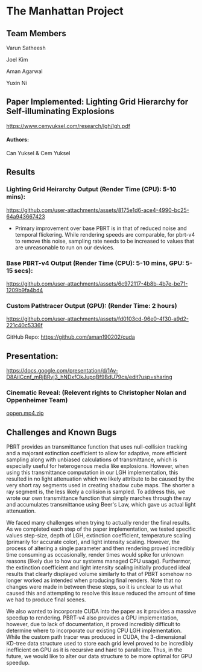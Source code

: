 # The Manhattan Project

## Team Members
Varun Satheesh

Joel Kim

Aman Agarwal

Yuxin Ni

## Paper Implemented: Lighting Grid Hierarchy for Self-illuminating Explosions 
https://www.cemyuksel.com/research/lgh/lgh.pdf

#### Authors: 
Can Yuksel & Cem Yuksel

## Results

### Lighting Grid Heirarchy Output (Render Time (CPU): 5-10 mins): 
https://github.com/user-attachments/assets/8175e1d6-ace4-4990-bc25-64a943667423
- Primary improvement over base PBRT is in that of reduced noise and temporal flickering. While rendering speeds are comparable, for pbrt-v4 to remove this noise, sampling rate needs to be increased to values that are unreasonable to run on our devices.

### Base PBRT-v4 Output (Render Time (CPU): 5-10 mins, GPU: 5-15 secs): 
https://github.com/user-attachments/assets/6c972117-4b8b-4b7e-be71-1209b9fa4bd4

### Custom Pathtracer Output (GPU): (Render Time: 2 hours)
https://github.com/user-attachments/assets/fd0103cd-96e0-4f30-a9d2-221c40c5336f

GitHub Repo: https://github.com/aman190202/cuda

## Presentation: 
https://docs.google.com/presentation/d/1Av-D8AiICcnf_mRjBRvj3_hNDxfOkJupqBf9BdU79cs/edit?usp=sharing

### Cinematic Reveal: (Relevent rights to Christopher Nolan and Oppenheimer Team)
[oppen.mp4.zip](https://github.com/user-attachments/files/20151230/oppen.mp4.zip)

## Challenges and Known Bugs
PBRT provides an transmittance function that uses null-collision tracking and a majorant extinction coefficient to allow for adaptive, more efficient sampling along with unbiased calculations of transmittance, which is especially useful for heterogenous media like explosions. 
However, when using this transmittance computation in our LGH implementation, this resulted in no light attenuation which we likely attribute to be caused by the very short ray segments used in creating shadow cube maps. The shorter a ray segment is, the less likely a collision is sampled. 
To address this, we wrote our own transmittance function that simply marches through the ray and accumulates transmittance using Beer's Law, which gave us actual light attenuation.

We faced many challenges when trying to actually render the final results. As we completed each step of the paper implementation, we tested specific values step-size, depth of LGH, extinction coefficient, temperature scaling (primarily for accurate color), and light intensity scaling. 
However, the process of altering a single parameter and then rendering proved incredibly time consuming as occasionally, render times would spike for unknown reasons (likely due to how our systems managed CPU usage). Furthermor, the extinction coefficient and light intensity scaling initially produced ideal results 
that clearly displayed volume similarly to that of PBRT somehow no longer worked as intended when producing final renders. Note that no changes were made in between these steps, so it is unclear to us what caused this and attempting to resolve this issue reduced the amount of time we had to produce final scenes.

We also wanted to incorporate CUDA into the paper as it provides a massive speedup to rendering. PBRT-v4 also provides a GPU implementation, however, due to lack of documentation, it proved incredibly difficult to determine where to incorporate our existing CPU LGH implementation.
While the custom path tracer was produced in CUDA, the 3-dimensional KD-tree data structure used to store each grid level proved to be incredibly inefficient on GPU as it is recursive and hard to parallelize. Thus, in the future, we would like to alter our data structure to be more optimal for GPU speedup.


